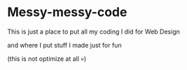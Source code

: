 # Messy-messy-code
This is just a place to put all my coding I did for Web Design

and where I put stuff I made just for fun

(this is not optimize at all :skull:)
